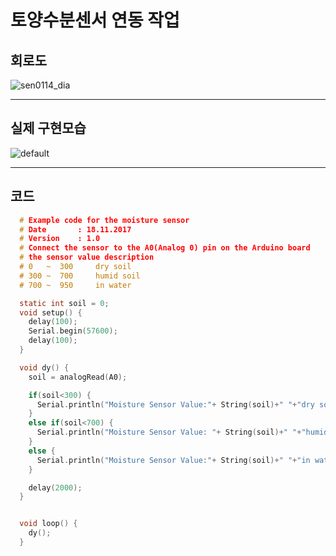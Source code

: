 # 토양수분센서 연동 작업


## 회로도
![sen0114_dia](https://user-images.githubusercontent.com/22044186/32987498-f36cf9e6-cd30-11e7-8b9a-8b7a11ca81e5.png)
<br>

---
## 실제 구현모습
![default](https://user-images.githubusercontent.com/22044186/32987515-39d743d2-cd31-11e7-9be1-75abd35f2c90.jpg)
<br>

---
## 코드

```c
  # Example code for the moisture sensor
  # Date       : 18.11.2017
  # Version    : 1.0
  # Connect the sensor to the A0(Analog 0) pin on the Arduino board
  # the sensor value description
  # 0   ~  300     dry soil
  # 300 ~  700     humid soil
  # 700 ~  950     in water

  static int soil = 0;
  void setup() {
    delay(100);
    Serial.begin(57600);
    delay(100);
  }

  void dy() {
    soil = analogRead(A0);

    if(soil<300) {
      Serial.println("Moisture Sensor Value:"+ String(soil)+" "+"dry soil");
    }
    else if(soil<700) {
      Serial.println("Moisture Sensor Value: "+ String(soil)+" "+"humid soil");
    }
    else {
      Serial.println("Moisture Sensor Value:"+ String(soil)+" "+"in water");
    }

    delay(2000);
  }


  void loop() {
    dy();
  }

```
